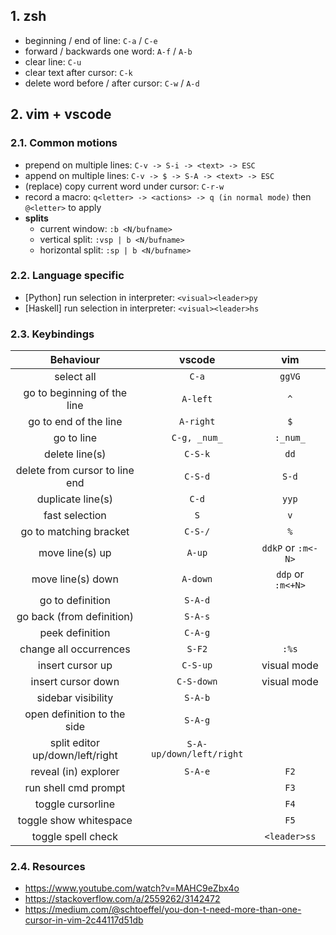 ## 1. zsh

- beginning / end of line: `C-a` / `C-e`
- forward / backwards one word: `A-f` / `A-b`
- clear line: `C-u`
- clear text after cursor: `C-k`
- delete word before / after cursor: `C-w` / `A-d`


## 2. vim + vscode

### 2.1. Common motions

- prepend on multiple lines: `C-v -> S-i -> <text> -> ESC`
- append on multiple lines: `C-v -> $ -> S-A -> <text> -> ESC`
- (replace) copy current word under cursor: `C-r-w`
- record a macro: `q<letter> -> <actions> -> q (in normal mode)` then `@<letter>` to apply
- **splits**
  - current window:   `:b <N/bufname>`
  - vertical split:   `:vsp | b <N/bufname>`
  - horizontal split: `:sp | b <N/bufname>`

### 2.2. Language specific

- [Python] run selection in interpreter:  `<visual><leader>py`
- [Haskell] run selection in interpreter: `<visual><leader>hs`

### 2.3. Keybindings

| Behaviour                         | vscode                     | vim                |
| :-------------------------------: | :------------------------: | :----------------: |
| select all                        | `C-a`                      | `ggVG`             |
| go to beginning of the line       | `A-left`                   | `^`                |
| go to end of the line             | `A-right`                  | `$`                |
| go to line <n>                    | `C-g, _num_`               | `:_num_`           |
| delete line(s)                    | `C-S-k`                    | `dd`               |
| delete from cursor to line end    | `C-S-d`                    | `S-d`              |
| duplicate line(s)                 | `C-d`                      | `yyp`              |
| fast selection                    | `S`                        | `v`                |
| go to matching bracket            | `C-S-/`                    | `%`                |
| move line(s) up                   | `A-up`                     | `ddkP` or `:m<-N>` |
| move line(s) down                 | `A-down`                   | `ddp` or `:m<+N>`  |
| go to definition                  | `S-A-d`                    |                    |
| go back (from definition)         | `S-A-s`                    |                    |
| peek definition                   | `C-A-g`                    |                    |
| change all occurrences            | `S-F2`                     | `:%s`              |
| insert cursor up                  | `C-S-up`                   | visual mode        |
| insert cursor down                | `C-S-down`                 | visual mode        |
| sidebar visibility                | `S-A-b`                    |                    |
| open definition to the side       | `S-A-g`                    |                    |
| split editor up/down/left/right   | `S-A-up/down/left/right`   |                    |
| reveal (in) explorer              | `S-A-e`                    | `F2`               |
| run shell cmd prompt              |                            | `F3`               |
| toggle cursorline                 |                            | `F4`               |
| toggle show whitespace            |                            | `F5`               |
| toggle spell check                |                            | `<leader>ss`       |

### 2.4. Resources

- https://www.youtube.com/watch?v=MAHC9eZbx4o
- https://stackoverflow.com/a/2559262/3142472
- https://medium.com/@schtoeffel/you-don-t-need-more-than-one-cursor-in-vim-2c44117d51db
